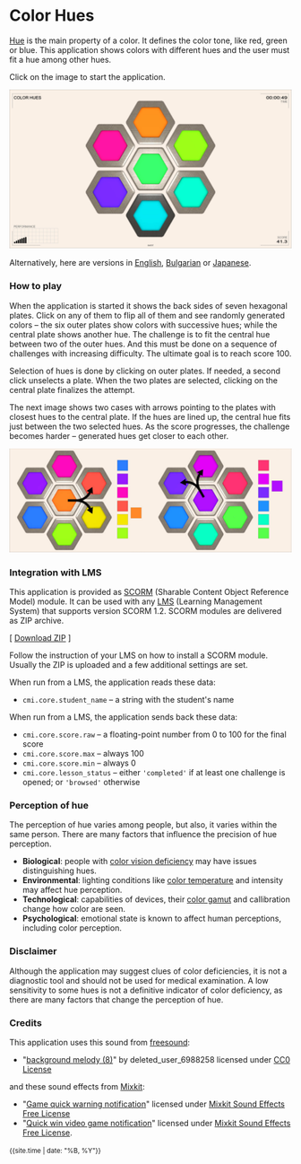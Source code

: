 # Color Hues

[Hue](https://en.wikipedia.org/wiki/Hue) is the main property of a color. It defines the color tone, like red, green or blue. This application shows colors with different hues and the user must fit a hue among other hues.

Click on the image to start the application.

[<img src="images/snapshot.jpg">](color-hues.html)

Alternatively, here are versions in [English](color-hues.html?lang=en), [Bulgarian](color-hues.html?lang=bg) or [Japanese](color-hues.html?lang=jp).

### How to play

When the application is started it shows the back sides of seven hexagonal plates. Click on any of them to flip all of them and see randomly generated colors &ndash; the six outer plates show colors with successive hues; while the central plate shows another hue. The challenge is to fit the central hue between two of the outer hues. And this must be done on a sequence of challenges with increasing difficulty. The ultimate goal is to reach score 100.

Selection of hues is done by clicking on outer plates. If needed, a second click unselects a plate. When the two plates are selected, clicking on the central plate finalizes the attempt.

The next image shows two cases with arrows pointing to the plates with closest hues to the central plate. If the hues are lined up, the central hue fits just between the two selected hues. As the score progresses, the challenge becomes harder &ndash; generated hues get closer to each other.

<img src="images/docs-example.jpg">

### Integration with LMS

This application is provided as [SCORM](https://scorm.com/scorm-explained/one-minute-scorm-overview/) (Sharable Content Object Reference Model) module. It can be used with any [LMS](https://en.wikipedia.org/wiki/Learning_management_system) (Learning Management System) that supports version SCORM 1.2. SCORM modules are delivered as ZIP archive.

[ [Download ZIP](../bin/color-hues.zip) ]

Follow the instruction of your LMS on how to install a SCORM module. Usually the ZIP is uploaded and a few additional settings are set.

When run from a LMS, the application reads these data:
- `cmi.core.student_name` &ndash; a string with the student's name

When run from a LMS, the application sends back these data:

- `cmi.core.score.raw` &ndash; a floating-point number from 0 to 100 for the final score
- `cmi.core.score.max` &ndash; always 100
- `cmi.core.score.min` &ndash; always 0
- `cmi.core.lesson_status` &ndash; either `'completed'` if at least one challenge is opened; or `'browsed'` otherwise


### Perception of hue

The perception of hue varies among people, but also, it varies within the same person. There are many factors that influence the precision of hue perception.

- **Biological**: people with [color vision deficiency](https://en.wikipedia.org/wiki/Color_blindness) may have issues distinguishing hues. 
- **Environmental**: lighting conditions like [color temperature](https://en.wikipedia.org/wiki/Color_temperature) and intensity may affect hue perception.
- **Technological**: capabilities of devices, their [color gamut](https://en.wikipedia.org/wiki/Gamut) and callibration change how color are seen.
- **Psychological**: emotional state is known to affect human perceptions, including color perception.


### Disclaimer

Although the application may suggest clues of color deficiencies, it is not a diagnostic tool and should not be used for medical examination. A low sensitivity to some hues is not a definitive indicator of color deficiency, as there are many factors that change the perception of hue.


### Credits

This application uses this sound from [freesound](https://freesound.org):

- "[background melody (8)](https://freesound.org/people/deleted_user_6988258/sounds/378124/)" by deleted_user_6988258 licensed under [CC0 License](http://creativecommons.org/publicdomain/zero/1.0/)

and these sound effects from [Mixkit](https://mixkit.co/):

- "[Game quick warning notification](https://mixkit.co/free-sound-effects/click/)" licensed under [Mixkit Sound Effects Free License](https://mixkit.co/license/#sfxFree)
- "[Quick win video game notification](https://mixkit.co/free-sound-effects/click/)" licensed under [Mixkit Sound Effects Free License](https://mixkit.co/license/#sfxFree).


	
<small>{{site.time | date: "%B, %Y"}}</small>